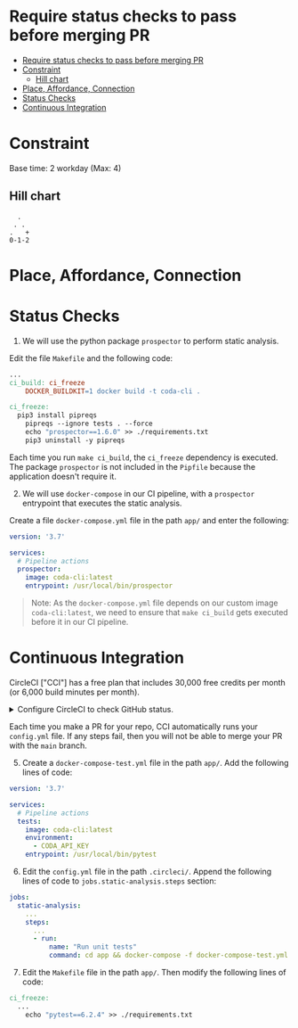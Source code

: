 # Require status checks to pass before merging PR

<!-- TOC -->

- [Require status checks to pass before merging PR](#require-status-checks-to-pass-before-merging-pr)
- [Constraint](#constraint)
  - [Hill chart](#hill-chart)
- [Place, Affordance, Connection](#place-affordance-connection)
- [Status Checks](#status-checks)
- [Continuous Integration](#continuous-integration)

<!-- /TOC -->

# Constraint

Base time: 2 workday (Max: 4)

## Hill chart
```
  .
 . .
.   +
0-1-2
```

# Place, Affordance, Connection

# Status Checks

1. We will use the python package `prospector` to perform static analysis. 

Edit the file `Makefile` and the following code:

```makefile
...
ci_build: ci_freeze
	DOCKER_BUILDKIT=1 docker build -t coda-cli .

ci_freeze:
  pip3 install pipreqs
	pipreqs --ignore tests . --force
	echo "prospector==1.6.0" >> ./requirements.txt
	pip3 uninstall -y pipreqs
```

Each time you run `make ci_build`, the `ci_freeze` dependency is executed. The package `prospector` is not included in the `Pipfile` because the application doesn't require it.

2. We will use `docker-compose` in our CI pipeline, with a `prospector` entrypoint that executes the static analysis.

Create a file `docker-compose.yml` file in the path `app/` and enter the following:

```yml
version: '3.7'

services:
  # Pipeline actions
  prospector:
    image: coda-cli:latest
    entrypoint: /usr/local/bin/prospector
```

> Note: As the `docker-compose.yml` file depends on our custom image `coda-cli:latest`, we need to ensure that `make ci_build` gets executed before it in our CI pipeline.

# Continuous Integration

CircleCI ["CCI"] has a free plan that includes 30,000 free credits per month (or 6,000 build minutes per month).

<details>
  <summary>Configure CircleCI to check GitHub status.</summary><br>

1. Add your GitHub repo to CCI.

Navigate to [CCI web page](https://circleci.com) and login with your GitHub credentials.

Select **Organization Settings** --> **VCS** --> **Manage GitHub Checks**.

Select which repo you want to utilize checks and click the **Install** button.

2. Add main branch to CCI project.

In the CCI console, navigate to Projects > your GitHub repo > Set Up Project.

Select your GitHub repo, then type `main` in the branch. Click Set Up Project.

3. Create a file `.config.yml` in the `.circleci/` folder of your repo. Add the following lines to the file:

```yml
# Use the latest 2.1 version of CircleCI pipeline process engine.
# See: https://circleci.com/docs/2.0/configuration-reference
version: 2.1

# Define a job to be invoked later in a workflow.
# See: https://circleci.com/docs/2.0/configuration-reference/#jobs
    # Specify the execution environment. You can specify an image from Dockerhub or use one of our Convenience Images from CircleCI's Developer Hub.
    # See: https://circleci.com/docs/2.0/configuration-reference/#docker-machine-macos-windows-executor
    # Add steps to the job
    # See: https://circleci.com/docs/2.0/configuration-reference/#steps
    # working_directory (Default: /home/circleci/project)
    #   root folder of repo
jobs:
  static-analysis:
    docker:
      - image: cimg/python:3.9.10
    steps:
      - checkout
      - setup_remote_docker:
          version: 19.03.13
      - run:
          name: "Build image"
          command: cd app && make ci_build
      - run:
          name: "Run static analysis"
          command: cd app && docker-compose up -d

# Invoke jobs via workflows
# See: https://circleci.com/docs/2.0/configuration-reference/#workflows
workflows:
  static-analysis-workflow:
    jobs:
      - static-analysis
```

The root of our repo is initially checked out to the default working directory `/home/circleci/project`. The step `setup_remote_docker` adds support for `docker-compose` and Docker BuildKit.

The first `run` builds our custom Docker image, while the second `run` executes the `docker-compose.yml` that performs the static-analysis.

4. To take full advantage of our configured CI system, we need to ensure that we check the build before merging it into the main branch.

Navigate to your GitHub repo, and click on the repo **Settings** --> **Branches** --> **Add Rule**. 

- In field **Branch name pattern**, enter `main`.
- Under **Protect matching branches** section:
  - Enable checkbox **Require a pull request before merging**
  - Enable checkbox **Require status checks to pass before merging** 
    - Enable checkbox **Require branches to be up to date before merging**
  - Enable checkbox **Require linear history**
- In the search box, type `ci`. Select the checks that are required.
- Click **Save changes** button.
</details>

Each time you make a PR for your repo, CCI automatically runs your `config.yml` file. If any steps fail, then you will not be able to merge your PR with the `main` branch.

5. Create a `docker-compose-test.yml` file in the path `app/`. Add the following lines of code:

```yml
version: '3.7'

services:
  # Pipeline actions
  tests:
    image: coda-cli:latest
    environment:
      - CODA_API_KEY
    entrypoint: /usr/local/bin/pytest
```

6. Edit the `config.yml` file in the path `.circleci/`. Append the following lines of code to `jobs.static-analysis.steps` section:

```yml
jobs:
  static-analysis:
    ...
    steps:
      ...
      - run:
          name: "Run unit tests"
          command: cd app && docker-compose -f docker-compose-test.yml up -d
```

7. Edit the `Makefile` file in the path `app/`. Then modify the following lines of code:

```makefile
ci_freeze:
  ...
	echo "pytest==6.2.4" >> ./requirements.txt
```

